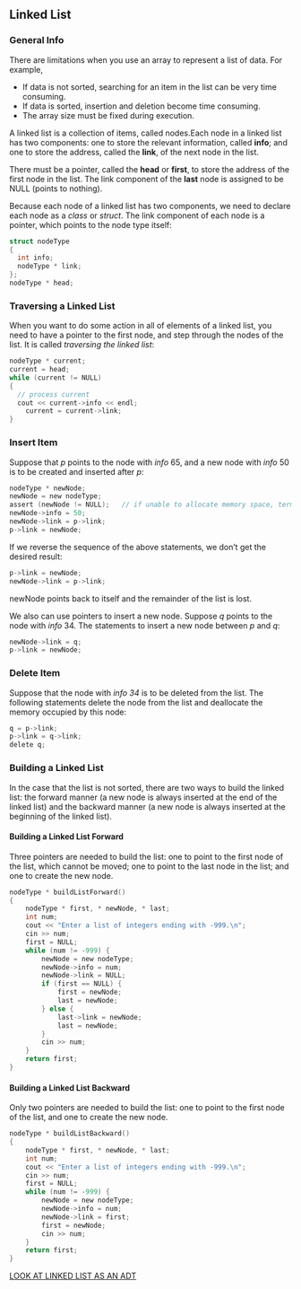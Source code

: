 ## Linked List
### General Info
There are limitations when you use an array to represent a list of data.  For example,
-	If data is not sorted, searching for an item in the list can be very time consuming.
-	If data is sorted, insertion and deletion become time consuming.
-	The array size must be fixed during execution.

A linked list is a collection of items, called nodes.Each node in a linked list has two 
components: one to store the relevant information, called **info**; and one to store the address, 
called the **link**, of the next node in the list.

There must be a pointer, called the **head** or **first**, to store the address of the first node 
in the list. The link component of the **last** node is assigned to be NULL (points to nothing).

Because each node of a linked list has two components, we need to declare each node as a *class*
or *struct*.  The link component of each node is a pointer, which points to the node type itself:
```c
struct nodeType
{
  int info;
  nodeType * link;
};
nodeType * head;
```
### Traversing a Linked List
When you want to do some action in all of elements of a linked list, you need to have a pointer to 
the first node, and step through the nodes of the list.  It is called *traversing the linked list*:
```c
nodeType * current;
current = head;
while (current != NULL)
{
  // process current
  cout << current->info << endl;
	current = current->link;
}
```
### Insert Item
Suppose that *p* points to the node with *info* 65, and a new node with *info* 50 is to be created 
and inserted after *p*:
```c
nodeType * newNode;
newNode = new nodeType;
assert (newNode != NULL);	// if unable to allocate memory space, terminate the program
newNode->info = 50;
newNode->link = p->link;
p->link = newNode;
```
If we reverse the sequence of the above statements, we don’t get the desired result:
```c
p->link = newNode;
newNode->link = p->link;
```
newNode points back to itself and the remainder of the list is lost.  

We also can use pointers to insert a new node.  Suppose *q* points to the node with *info* 34. The statements 
to insert a new node between *p* and *q*:
```c
newNode->link = q;
p->link = newNode;
```
### Delete Item
Suppose that the node with *info 34* is to be deleted from the list.  The following statements delete the 
node from the list and deallocate the memory occupied by this node:
```c	
q = p->link;
p->link = q->link;
delete q;
```
### Building a Linked List
In the case that the list is not sorted, there are two ways to build the linked list: the forward manner 
(a new node is always inserted at the end of the linked list) and the backward manner (a new node is 
always inserted at the beginning of the linked list).
#### Building a Linked List Forward
Three pointers are needed to build the list: one to point to the first node of the list, which cannot be
moved; one to point to the last node in the list; and one to create the new node.
```c
nodeType * buildListForward()
{
	nodeType * first, * newNode, * last;
	int num;
	cout << "Enter a list of integers ending with -999.\n";
	cin >> num;
	first = NULL;
	while (num != -999) {
		newNode = new nodeType;
		newNode->info = num;
		newNode->link = NULL;
		if (first == NULL) {
			first = newNode;
			last = newNode;
		} else {
			last->link = newNode;
			last = newNode;
		}
		cin >> num;
	}
	return first;
}
```
#### Building a Linked List Backward
Only two pointers are needed to build the list: one to point to the first node of the list, and one to create the new node.
```c
nodeType * buildListBackward()
{
	nodeType * first, * newNode, * last;
	int num;
	cout << "Enter a list of integers ending with -999.\n";
	cin >> num;
	first = NULL;
	while (num != -999) {
		newNode = new nodeType;
		newNode->info = num;
		newNode->link = first;
		first = newNode;		
		cin >> num;
	}
	return first;
}
```
[LOOK AT LINKED LIST AS AN ADT](https://github.com/vgorbic1/Tutorials/blob/master/C-plus-plus/linked-list-adt.md) 
